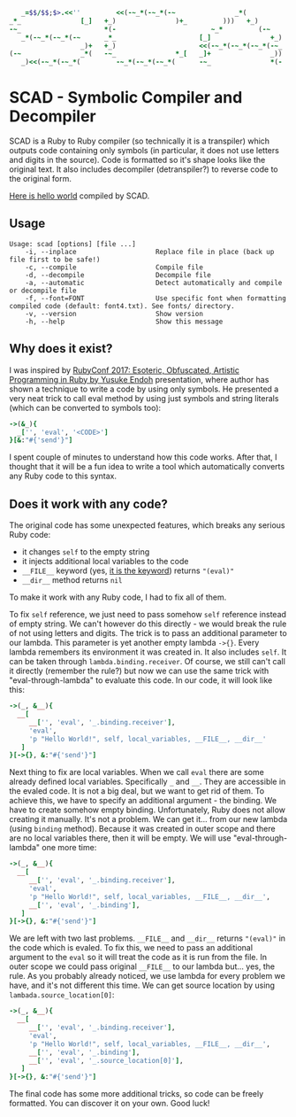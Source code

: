 ```ruby
   _=$$/$$;$>.<<''         <<(-~_*(-~_*(-~               _*(            -~_*(-~_*(-~_*(-+~
_*_               [_]   +_)               )+_         )))   +_)         +_)               <<(
-~_                     *(-                        ~_*         (-~      _*(               -+~
   _*(-~_*(-~_*(-~      _*_                     [_]               +_)   )))               )++
                  _)+   +_)                     <<(-~_*(-~_*(-~_*(-~_   *(-               ~_*
(-~               _*(   -~_               *_[   _]+               _))   )))               )++
   _)<<(-~_*(-~_*(         -~_*(-~_*(-~_*(      -~_               *(-   ~_*_[_]+_))))+_)))
```

# SCAD - Symbolic Compiler and Decompiler

SCAD is a Ruby to Ruby compiler (so technically it is a transpiler) which outputs code containing only symbols (in particular, it does not use letters and digits in the source). Code is formatted so it's shape looks like the original text. It also includes decompiler (detranspiler?) to reverse code to the original form.

[Here is hello world](https://github.com/radarek/scad/raw/master/examples/helloworld.rb) compiled by SCAD.

## Usage

```shell
Usage: scad [options] [file ...]
    -i, --inplace                    Replace file in place (back up file first to be safe!)
    -c, --compile                    Compile file
    -d, --decompile                  Decompile file
    -a, --automatic                  Detect automatically and compile or decompile file
    -f, --font=FONT                  Use specific font when formatting compiled code (default: font4.txt). See fonts/ directory.
    -v, --version                    Show version
    -h, --help                       Show this message
```

## Why does it exist?

I was inspired by [RubyConf 2017: Esoteric, Obfuscated, Artistic Programming in Ruby by Yusuke Endoh](https://youtu.be/6K7EmeptEHo?t=572) presentation, where author has shown a technique to write a code by using only symbols. He presented a very neat trick to call eval method by using just symbols and string literals (which can be converted to symbols too):

```ruby
->(&_){
  _['', 'eval', '<CODE>']
}[&:"#{'send'}"]
```

I spent couple of minutes to understand how this code works.
After that, I thought that it will be a fun idea to write a tool which automatically converts any Ruby code to this syntax.

## Does it work with any code?

The original code has some unexpected features, which breaks any serious Ruby code:

* it changes `self` to the empty string
* it injects additional local variables to the code
* `__FILE__` keyword (yes, [it is the keyword](https://github.com/ruby/ruby/blob/12883f8fa6222324880e2b0f161f8c6d6cf365c7/defs/keywords#L13)) returns `"(eval)"`
* `__dir__` method returns `nil`

To make it work with any Ruby code, I had to fix all of them.

To fix `self` reference, we just need to pass somehow `self` reference instead of empty string. We can't however do this directly - we would break the rule of not using letters and digits. The trick is to pass an additional parameter to our lambda. This parameter is yet another empty lambda `->{}`. Every lambda remembers its environment it was created in. It also includes `self`. It can be taken through `lambda.binding.receiver`. Of course, we still can't call it directly (remember the rule?) but now we can use the same trick with "eval-through-lambda" to evaluate this code. In our code, it will look like this:

```ruby
->(_, &__){
  __[
     __['', 'eval', '_.binding.receiver'],
     'eval',
     'p "Hello World!", self, local_variables, __FILE__, __dir__'
   ]
}[->{}, &:"#{'send'}"]
```

Next thing to fix are local variables. When we call `eval` there are some already defined local variables. Specifically `_` and `__`. They are accessible in the evaled code. It is not a big deal, but we want to get rid of them. To achieve this, we have to specify an additional argument - the binding. We have to create somehow empty binding. Unfortunately, Ruby does not allow creating it manually. It's not a problem. We can get it... from our new lambda (using `binding` method). Because it was created in outer scope and there are no local variables there, then it will be empty. We will use "eval-through-lambda" one more time:

```ruby
->(_, &__){
  __[
     __['', 'eval', '_.binding.receiver'],
     'eval',
     'p "Hello World!", self, local_variables, __FILE__, __dir__',
     __['', 'eval', '_.binding'],
   ]
}[->{}, &:"#{'send'}"]
```

We are left with two last problems. `__FILE__` and `__dir__` returns `"(eval)"` in the code which is evaled. To fix this, we need to pass an additional argument to the `eval` so it will treat the code as it is run from the file. In outer scope we could pass original `__FILE__` to our lambda but... yes, the rule. As you probably already noticed, we use lambda for every problem we have, and it's not different this time. We can get source location by using `lambada.source_location[0]`:

```ruby
->(_, &__){
  __[
     __['', 'eval', '_.binding.receiver'],
     'eval',
     'p "Hello World!", self, local_variables, __FILE__, __dir__',
     __['', 'eval', '_.binding'],
     __['', 'eval', '_.source_location[0]'],
   ]
}[->{}, &:"#{'send'}"]
```

The final code has some more additional tricks, so code can be freely formatted. You can discover it on your own. Good luck!
